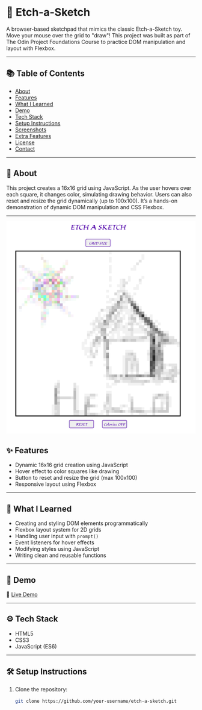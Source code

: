 # 🎨 Etch-a-Sketch

A browser-based sketchpad that mimics the classic Etch-a-Sketch toy. Move your mouse over the grid to "draw"! This project was built as part of The Odin Project Foundations Course to practice DOM manipulation and layout with Flexbox.

---

## 📚 Table of Contents

- [About](#about)
- [Features](#features)
- [What I Learned](#what-i-learned)
- [Demo](#demo)
- [Tech Stack](#tech-stack)
- [Setup Instructions](#setup-instructions)
- [Screenshots](#screenshots)
- [Extra Features](#extra-features)
- [License](#license)
- [Contact](#contact)

---

## 🧠 About

This project creates a 16x16 grid using JavaScript. As the user hovers over each square, it changes color, simulating drawing behavior. Users can also reset and resize the grid dynamically (up to 100x100). It’s a hands-on demonstration of dynamic DOM manipulation and CSS Flexbox.

---

![Operation Example](s1.png)

## ✨ Features

- Dynamic 16x16 grid creation using JavaScript
- Hover effect to color squares like drawing
- Button to reset and resize the grid (max 100x100)
- Responsive layout using Flexbox

---

## 🧠 What I Learned

- Creating and styling DOM elements programmatically
- Flexbox layout system for 2D grids
- Handling user input with `prompt()`
- Event listeners for hover effects
- Modifying styles using JavaScript
- Writing clean and reusable functions

---

## 🚀 Demo

🔗 [Live Demo](https://jobs-code.github.io/Etch-a-Sketch/)  

---

## ⚙️ Tech Stack

- HTML5
- CSS3
- JavaScript (ES6)

---

## 🛠 Setup Instructions

1. Clone the repository:
   ```bash
   git clone https://github.com/your-username/etch-a-sketch.git
